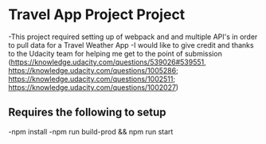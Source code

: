 # Travel App Project Project

-This project required setting up of webpack and and multiple API's in order to pull data for a Travel Weather App
-I would like to give credit and thanks to the Udacity team for helping me get to the point of submission (https://knowledge.udacity.com/questions/539026#539551, https://knowledge.udacity.com/questions/1005286; https://knowledge.udacity.com/questions/1002511; https://knowledge.udacity.com/questions/1002027)

## Requires the following to setup
-npm install
-npm run build-prod && npm run start